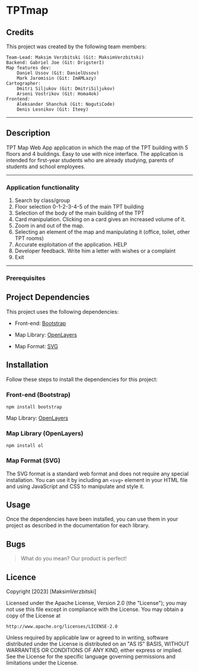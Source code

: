 # TPTmap

## Credits

This project was created by the following team members:

    Team-Lead: Maksim Verzbitski (Git: MaksimVerzbitski)
    Backend: Gabriel Joe (Git: DrigsterI)
    Map features dev:
        Daniel Ussov (Git: DanielUssov)
        Mark Jaromisin (Git: ImAMLazy)
    Cartographer:
        Dmitri Siljukov (Git: DmitriSiljukov)
        Arseni Vostrikov (Git: Homa4ok)
    Frontend:
        Aleksander Shanchuk (Git: NogutiCode)
        Denis Lesnikov (Git: Iteey)


***********************************************************************************************************************
## Description

TPT Map Web App application in which the map of the TPT building with 5 floors and 4 buildings.
Easy to use with nice interface.
The application is intended for first-year students who are already studying, parents of students and school employees.
***********************************************************************************************************************
### Application functionality ###
1. Search by class/group
2. Floor selection 0-1-2-3-4-5 of the main TPT building
3. Selection of the body of the main building of the TPT
4. Card manipulation. Clicking on a card gives an increased volume of it.
5. Zoom in and out of the map.
6. Selecting an element of the map and manipulating it (office, toilet, other TPT rooms)
7. Accurate exploitation of the application. HELP
8. Developer feedback. Write him a letter with wishes or a complaint
9. Exit
***********************************************************************************************************************
### Prerequisites ###

## Project Dependencies

This project uses the following dependencies:

- Front-end: [Bootstrap](https://getbootstrap.com/)

- Map Library: [OpenLayers](https://openlayers.org/)

- Map Format: [SVG](https://www.w3schools.com/graphics/svg_intro.asp)

## Installation

Follow these steps to install the dependencies for this project:

### Front-end (Bootstrap)
``` console
npm install bootstrap
```


Map Library: [OpenLayers](https://openlayers.org/)

### Map Library (OpenLayers)

``` console
npm install ol
```


### Map Format (SVG)

The SVG format is a standard web format and does not require any special installation. You can use it by including an `<svg>` element in your HTML file and using JavaScript and CSS to manipulate and style it.

## Usage

Once the dependencies have been installed, you can use them in your project as described in the documentation for each library.

## Bugs

> What do you mean? Our product is perfect!

## Licence

Copyright [2023] [MaksimVerzbitski]

Licensed under the Apache License, Version 2.0 (the "License");
you may not use this file except in compliance with the License.
You may obtain a copy of the License at

    http://www.apache.org/licenses/LICENSE-2.0

Unless required by applicable law or agreed to in writing, software
distributed under the License is distributed on an "AS IS" BASIS,
WITHOUT WARRANTIES OR CONDITIONS OF ANY KIND, either express or implied.
See the License for the specific language governing permissions and
limitations under the License.

